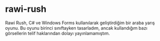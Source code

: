 # rawi-rush
Rawi Rush, C# ve Windows Forms kullanılarak geliştirdiğim bir araba yarış oyunu. Bu oyunu birinci sınıftayken tasarladım, ancak kullandığım bazı görsellerin telif haklarından dolayı yayınlamamıştım.
